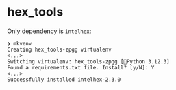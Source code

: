 # hex_tools

Only dependency is `intelhex`:

```shell
❯ mkvenv
Creating hex_tools-zpgg virtualenv
<...>
Switching virtualenv: hex_tools-zpgg [🐍Python 3.12.3]
Found a requirements.txt file. Install? [y/N]: Y
<...>
Successfully installed intelhex-2.3.0
```
